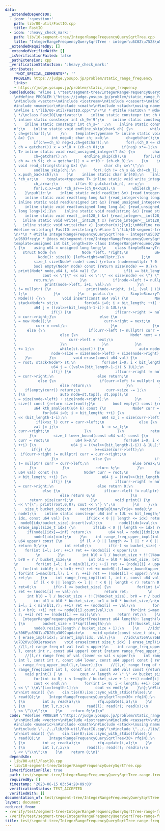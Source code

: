 ```yaml
---
data:
  _extendedDependsOn:
  - icon: ':question:'
    path: lib/00-util/FastIO.cpp
    title: FastIO
  - icon: ':heavy_check_mark:'
    path: lib/10-segment-tree/IntegerRangeFrequencyQuerySqrtTree.cpp
    title: "IntegerRangeFrequencyQuerySqrtTree - integer\u5C02\u7528\u533A\u9593freq"
  _extendedRequiredBy: []
  _extendedVerifiedWith: []
  _isVerificationFailed: false
  _pathExtension: cpp
  _verificationStatusIcon: ':heavy_check_mark:'
  attributes:
    '*NOT_SPECIAL_COMMENTS*': ''
    PROBLEM: https://judge.yosupo.jp/problem/static_range_frequency
    links:
    - https://judge.yosupo.jp/problem/static_range_frequency
  bundledCode: "#line 1 \"test/segment-tree/IntegerRangeFrequencyQuerySqrtTree-range-freq.test.cpp\"\
    \n#define PROBLEM \"https://judge.yosupo.jp/problem/static_range_frequency\"\n\
    \n#include <vector>\n#include <iostream>\n#include <cassert>\n#include <algorithm>\n\
    #include <numeric>\n#include <cmath>\n#include <stack>\nusing namespace std;\n\
    \n#line 1 \"lib/00-util/FastIO.cpp\"\n/*\n * @title FastIO\n * @docs md/util/FastIO.md\n\
    \ */\nclass FastIO{\nprivate:\n    inline static constexpr int ch_0='0';\n   \
    \ inline static constexpr int ch_9='9';\n    inline static constexpr int ch_n='-';\n\
    \    inline static constexpr int ch_s=' ';\n    inline static constexpr int ch_l='\\\
    n';\n    inline static void endline_skip(char& ch) {\n        while(ch==ch_l)\
    \ ch=getchar();\n    }\n    template<typename T> inline static void read_integer(T\
    \ &x) {\n        int neg=0; char ch; x=0;\n        ch=getchar();\n        endline_skip(ch);\n\
    \        if(ch==ch_n) neg=1,ch=getchar();\n        for(;(ch_0 <= ch && ch <= ch_9);\
    \ ch = getchar()) x = x*10 + (ch-ch_0);\n        if(neg) x*=-1;\n    }\n    template<typename\
    \ T> inline static void read_unsigned_integer(T &x) {\n        char ch; x=0;\n\
    \        ch=getchar();\n        endline_skip(ch);\n        for(;(ch_0 <= ch &&\
    \ ch <= ch_9); ch = getchar()) x = x*10 + (ch-ch_0);\n    }\n    inline static\
    \ void read_string(string &x) {\n        char ch; x=\"\";\n        ch=getchar();\n\
    \        endline_skip(ch);\n        for(;(ch != ch_s && ch!=ch_l); ch = getchar())\
    \ x.push_back(ch);\n    }\n    inline static char ar[40];\n    inline static char\
    \ *ch_ar;\n    template<typename T> inline static void write_integer(T x) {\n\
    \        ch_ar=ar;\n        if(x< 0) putchar(ch_n), x=-x;\n        if(x==0) putchar(ch_0);\n\
    \        for(;x;x/=10) *ch_ar++=(ch_0+x%10);\n        while(ch_ar--!=ar) putchar(*ch_ar);\n\
    \    }\npublic:\n    inline static void read(int &x) {read_integer<int>(x);}\n\
    \    inline static void read(long long &x) {read_integer<long long>(x);}\n   \
    \ inline static void read(unsigned int &x) {read_unsigned_integer<unsigned int>(x);}\n\
    \    inline static void read(unsigned long long &x) {read_unsigned_integer<unsigned\
    \ long long>(x);}\n    inline static void read(string &x) {read_string(x);}\n\
    \    inline static void read(__int128_t &x) {read_integer<__int128_t>(x);}\n \
    \   inline static void write(__int128_t x) {write_integer<__int128_t>(x);}\n \
    \   inline static void write(char x) {putchar(x);}\n};\n#define read(arg) FastIO::read(arg)\n\
    #define write(arg) FastIO::write(arg)\n#line 1 \"lib/10-segment-tree/IntegerRangeFrequencyQuerySqrtTree.cpp\"\
    \n/*\n * @title IntegerRangeFrequencyQuerySqrtTree - integer\u5C02\u7528\u533A\
    \u9593freq\n * @docs md/segment-tree/IntegerRangeFrequencyQuerySqrtTree.md\n */\n\
    template<unsigned int bit_length=20> class IntegerRangeFrequencyQuerySqrtTree\
    \ {\n    using u64 = unsigned long long;\n    class SimpleBinaryTrie {\n     \
    \   struct Node {\n            Node *left, *right;\n            u64 size;\n  \
    \          Node(): size(0) {left=right=nullptr;}\n        };\n        Node* root;\n\
    \        size_t size(Node* node) const {return (node==nullptr ? 0 : node->size);}\n\
    \        bool empty(Node* node) const {return size(node) == 0;}\n        void\
    \ print(Node* node,u64 i, u64 val) {\n            if(i == bit_length) {\n    \
    \            cout << \"{\" << val << \":\" << size(node) << \"} \";\n        \
    \        return;\n            }\n            if(node->left != nullptr) {\n   \
    \             print(node->left, i+1, val);\n            }\n            if(node->right\
    \ != nullptr) {\n                print(node->right, i+1, (val | (1UL<<(bit_length-1-i)))\
    \ );\n            }\n        }\n    public:\n        SimpleBinaryTrie(): root(new\
    \ Node()) {}\n        void insert(const u64 val) {\n            Node* curr = root;\
    \ stack<Node*> st;\n            for(u64 i=0; i < bit_length; ++i) {\n        \
    \        u64 j = ((val>>(bit_length-1-i)) & 1UL);\n                st.push(curr);\n\
    \                if(j) {\n                    if(curr->right != nullptr) { curr\
    \ = curr->right;}\n                    else {\n                        Node* next\
    \ = new Node();\n                        curr->right = next;\n               \
    \         curr = next;\n                    }\n                }\n           \
    \     else {\n                    if(curr->left != nullptr) curr = curr->left;\n\
    \                    else {\n                        Node* next = new Node();\n\
    \                        curr->left = next;\n                        curr = next;\n\
    \                    }\n                }\n            }\n            curr->size\
    \ += 1;\n            while(st.size()) {\n                auto node=st.top(); st.pop();\n\
    \                node->size = size(node->left) + size(node->right);\n        \
    \    }\n        }\n        void erase(const u64 val) {\n            Node* curr\
    \ = root; stack<Node*> st;\n            for(u64 i=0; i < bit_length; ++i) {\n\
    \                u64 j = ((val>>(bit_length-1-i)) & 1UL);\n                st.push(curr);\n\
    \                if(j) {\n                    if(curr->right != nullptr) curr\
    \ = curr->right;\n                    else return;\n                }\n      \
    \          else {\n                    if(curr->left != nullptr) curr = curr->left;\n\
    \                    else return;\n                }\n            }\n        \
    \    if(empty(curr)) return;\n            curr->size -= 1;\n            while(st.size())\
    \ {\n                auto node=st.top(); st.pop();\n                node->size\
    \ = size(node->left) + size(node->right);\n            }\n        }\n        size_t\
    \ size() const {return size(root);}\n        bool empty() const {return empty(root);}\n\
    \        u64 kth_smallest(u64 k) const {\n            Node* curr = root; u64 val=0;\n\
    \            for(u64 i=0; i < bit_length; ++i) {\n                u64 j = 1UL\
    \ << (bit_length-1-i);\n                u64 sz_l = size(curr->left);\n       \
    \         if(k<sz_l) curr = curr->left;\n                else {\n            \
    \        val |= j;\n                    k -= sz_l;\n                    curr =\
    \ curr->right;\n                }\n            }\n            return val;\n  \
    \      }\n        size_t lower_bound(const u64 val) const {\n            Node*\
    \ curr = root;\n            u64 k=0;\n            for(u64 i=0; i < bit_length;\
    \ ++i) {\n                u64 j = ((val>>(bit_length-1-i)) & 1UL);\n         \
    \       if(j) {\n                    k+=size(curr->left);\n                  \
    \  if(curr->right != nullptr) curr = curr->right;\n                    else break;\n\
    \                }\n                else {\n                    if(curr->left\
    \ != nullptr) curr = curr->left;\n                    else break;\n          \
    \      }\n            }\n            return k;\n        }\n        size_t count(const\
    \ u64 val) const {\n            Node* curr = root;\n            for(u64 i=0; i\
    \ < bit_length; ++i) {\n                u64 j = ((val>>(bit_length-1-i)) & 1);\n\
    \                if(j) {\n                    if(curr->right != nullptr) curr\
    \ = curr->right;\n                    else return 0;\n                }\n    \
    \            else {\n                    if(curr->left != nullptr) curr = curr->left;\n\
    \                    else return 0;\n                }\n            }\n      \
    \      return size(curr);\n        }\n        void print() {\n            cout\
    \ << \"{\"; print(root,0,0); cout << \"} \";\n        }\n    };\n    size_t length;\n\
    \    size_t bucket_size;\n    vector<SimpleBinaryTrie> node0;\n    vector<u64>\
    \ node1;\n    inline static constexpr u64 inf = 1UL << bit_length;\n    void insert_impl(size_t\
    \ idx, const u64 val) {\n        if(idx < 0 || length <= idx) return;\n      \
    \  node0[idx/bucket_size].insert(val);\n        node1[idx]=val;\n    }\n    void\
    \ erase_impl(size_t idx) {\n        if(idx < 0 || length <= idx) return;\n   \
    \     if(node1[idx]==inf) return;\n        u64 val = node1[idx];\n        node0[idx/bucket_size].erase(val);\n\
    \        node1[idx]=inf;\n    }\n    int range_freq_upper_impl(int l, int r, const\
    \ u64 upper) const {\n        if (l < 0 || length <= l || r < 0 || length < r)\
    \ return 0;\n\n        int ret=0;\n        if(r-l <= bucket_size) {\n        \
    \    for(int i=l; i<r; ++i) ret += (node1[i] < upper);\n            return ret;\
    \         \n        }\n        int bl0 = l / bucket_size + !!(l%bucket_size),\
    \ br0 = r / bucket_size;\n        int bl1 = bl0 * bucket_size, br1 = br0 * bucket_size;\n\
    \n        for(int i=l; i < min(bl1,r); ++i) ret += (node1[i] < upper);\n     \
    \   for(int i=bl0; i < br0; ++i) ret += node0[i].lower_bound(upper);\n       \
    \ for(int i=max(br1,l); i < r; ++i) ret += (node1[i] < upper);\n\n        return\
    \ ret;\n    }\n    int range_freq_impl(int l, int r, const u64 val) const {\n\
    \        if (l < 0 || length <= l || r < 0 || length < r) return 0;\n        int\
    \ ret=0;\n        if(r-l <= bucket_size) {\n            for(int i=l; i<r; ++i)\
    \ ret += (node1[i] == val);\n            return ret;         \n        }\n   \
    \     int bl0 = l / bucket_size + !!(l%bucket_size), br0 = r / bucket_size;\n\
    \        int bl1 = bl0 * bucket_size, br1 = br0 * bucket_size;\n\n        for(int\
    \ i=l; i < min(bl1,r); ++i) ret += (node1[i] == val);\n        for(int i=bl0;\
    \ i < br0; ++i) ret += node0[i].count(val);\n        for(int i=max(br1,l); i <\
    \ r; ++i) ret += (node1[i] == val);\n\n        return ret;\n    }\npublic:\n \
    \   IntegerRangeFrequencyQuerySqrtTree(const u64 length): length(length), node1(length,inf)\
    \ {\n        bucket_size = 5*sqrt(length);\n        if(!bucket_size) bucket_size=1;\n\
    \        node0.resize(length / bucket_size + 1);\n    }\n    //idx\u756A\u76EE\
    \u306E\u8981\u7D20\u3092update\n    void update(const size_t idx, const u64 val)\
    \ { erase_impl(idx); insert_impl(idx, val);}\n    //idx\u756A\u76EE\u306E\u8981\
    \u7D20\u3092erase\n    void erase(const size_t idx) { erase_impl(idx); }\n   \
    \ //[l,r) range freq of val (val < upper)\n    int range_freq_upper(const int\
    \ l, const int r, const u64 upper) const {return range_freq_upper_impl(l,r,upper);}\n\
    \    //[l,r) range freq of val (lower <= val < upper)\n    int range_freq_lower_upper(const\
    \ int l, const int r, const u64 lower, const u64 upper) const { return range_freq_upper_impl(l,r,upper)\
    \ - range_freq_upper_impl(l,r,lower);}\n    //[l,r) range freq of val\n    int\
    \ range_freq(const int l, const int r, const u64 val) const {return range_freq_impl(l,r,val);}\n\
    \    void print() { \n        cout << length << \" \" << bucket_size << endl;\n\
    \        for(int i= 0; i < length / bucket_size + 1; ++i) node0[i].print();\n\
    \        cout << endl;\n        for(int i= 0; i < length; ++i) cout << node1[i]\
    \ << \" \\n\"[i==length-1];\n        cout << endl;\n    }\n};\n#line 14 \"test/segment-tree/IntegerRangeFrequencyQuerySqrtTree-range-freq.test.cpp\"\
    \n\nint main() {\n    cin.tie(0);ios::sync_with_stdio(false);\n    int N,Q; read(N);\
    \ read(Q);\n    IntegerRangeFrequencyQuerySqrtTree<30> rfq(N);\n    for(int i=0;i<N;++i)\
    \ {\n        int a; read(a);\n        rfq.update(i,a);\n    }\n    while(Q--)\
    \ {\n        int l,r,x;\n        read(l); read(r); read(x);\n        cout << rfq.range_freq(l,r,x)\
    \ << \"\\n\";\n    }\n    return 0;\n}\n"
  code: "#define PROBLEM \"https://judge.yosupo.jp/problem/static_range_frequency\"\
    \n\n#include <vector>\n#include <iostream>\n#include <cassert>\n#include <algorithm>\n\
    #include <numeric>\n#include <cmath>\n#include <stack>\nusing namespace std;\n\
    \n#include \"../../lib/00-util/FastIO.cpp\"\n#include \"../../lib/10-segment-tree/IntegerRangeFrequencyQuerySqrtTree.cpp\"\
    \n\nint main() {\n    cin.tie(0);ios::sync_with_stdio(false);\n    int N,Q; read(N);\
    \ read(Q);\n    IntegerRangeFrequencyQuerySqrtTree<30> rfq(N);\n    for(int i=0;i<N;++i)\
    \ {\n        int a; read(a);\n        rfq.update(i,a);\n    }\n    while(Q--)\
    \ {\n        int l,r,x;\n        read(l); read(r); read(x);\n        cout << rfq.range_freq(l,r,x)\
    \ << \"\\n\";\n    }\n    return 0;\n}"
  dependsOn:
  - lib/00-util/FastIO.cpp
  - lib/10-segment-tree/IntegerRangeFrequencyQuerySqrtTree.cpp
  isVerificationFile: true
  path: test/segment-tree/IntegerRangeFrequencyQuerySqrtTree-range-freq.test.cpp
  requiredBy: []
  timestamp: '2023-06-15 03:54:28+09:00'
  verificationStatus: TEST_ACCEPTED
  verifiedWith: []
documentation_of: test/segment-tree/IntegerRangeFrequencyQuerySqrtTree-range-freq.test.cpp
layout: document
redirect_from:
- /verify/test/segment-tree/IntegerRangeFrequencyQuerySqrtTree-range-freq.test.cpp
- /verify/test/segment-tree/IntegerRangeFrequencyQuerySqrtTree-range-freq.test.cpp.html
title: test/segment-tree/IntegerRangeFrequencyQuerySqrtTree-range-freq.test.cpp
---
```

